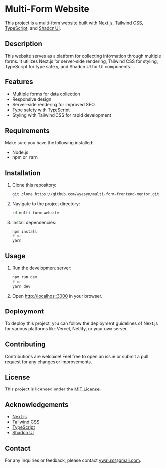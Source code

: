 # Multi-Form Website

This project is a multi-form website built with [Next.js](https://nextjs.org/), [Tailwind CSS](https://tailwindcss.com/), [TypeScript](https://www.typescriptlang.org/), and [Shadcn UI](https://shadcn-ui.com/).

## Description

This website serves as a platform for collecting information through multiple forms. It utilizes Next.js for server-side rendering, Tailwind CSS for styling, TypeScript for type safety, and Shadcn UI for UI components.

## Features

-   Multiple forms for data collection
-   Responsive design
-   Server-side rendering for improved SEO
-   Type safety with TypeScript
-   Styling with Tailwind CSS for rapid development

## Requirements

Make sure you have the following installed:

-   Node.js
-   npm or Yarn

## Installation

1. Clone this repository:

    ```bash
    git clone https://github.com/wyasyn/multi-form-frontend-mentor.git
    ```

2. Navigate to the project directory:

    ```bash
    cd multi-form-website
    ```

3. Install dependencies:

    ```bash
    npm install
    # or
    yarn
    ```

## Usage

1. Run the development server:

    ```bash
    npm run dev
    # or
    yarn dev
    ```

2. Open [http://localhost:3000](http://localhost:3000) in your browser.

## Deployment

To deploy this project, you can follow the deployment guidelines of Next.js for various platforms like Vercel, Netlify, or your own server.

## Contributing

Contributions are welcome! Feel free to open an issue or submit a pull request for any changes or improvements.

## License

This project is licensed under the [MIT License](LICENSE).

## Acknowledgements

-   [Next.js](https://nextjs.org/)
-   [Tailwind CSS](https://tailwindcss.com/)
-   [TypeScript](https://www.typescriptlang.org/)
-   [Shadcn UI](https://shadcn-ui.com/)

## Contact

For any inquiries or feedback, please contact [ywalum@gmail.com](mailto:ywalum@gmail.com).
